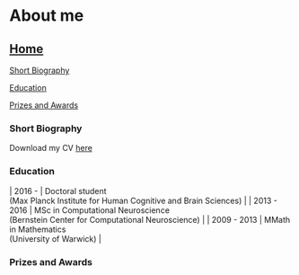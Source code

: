 # About me
[Home](index.md)
---
[Short Biography](#short_biography)

[Education](#education)

[Prizes and Awards](#prizes_and_awards)

### Short Biography




Download my CV [here](index.md)

### Education

| 2016 - | Doctoral student <br>(Max Planck Institute for Human Cognitive and Brain Sciences) |
| 2013 - 2016 | MSc in Computational Neuroscience <br>(Bernstein Center for Computational Neuroscience) |
| 2009 - 2013 | MMath in Mathematics <br>(University of Warwick) |

### Prizes and Awards





